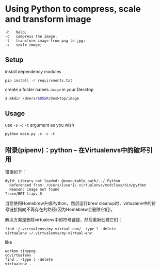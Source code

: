# Using Python to compress, scale and transform image

```
-h 	 help;
-c 	 compress the image;
-t 	 transform image from png to jpg;
-s 	 scale image;
```

## Setup

install dependency modules
```
pip install -r requirements.txt
```

create a folder names `image` in your Desktop
```bash
$ mkdir /Users/$USER/Desktop/image
```

## Usage

use `-s` `-c` `-t` argument as you wish

```
python main.py -s -c -t
```

## 附录(pipenv)：python – 在Virtualenvs中的破坏引用

错误如下：

```
dyld: Library not loaded: @executable_path/../.Python
  Referenced from: /Users/[user]/.virtualenvs/modclass/bin/python
  Reason: image not found
Trace/BPT trap: 5
```

当您使用Homebrew升级Python，然后运行brew cleanup时，virtualenv中的符号链接指向不再存在的路径(因为Homebrew会删除它们)。

解决方案是删除virtualenv中的符号链接，然后重新创建它们：

```
find ~/.virtualenvs/my-virtual-env/ -type l -delete
virtualenv ~/.virtualenvs/my-virtual-env
```

like

```
workon tinypng
cdvirtualenv
find . -type l -delete
virtualenv .
```
